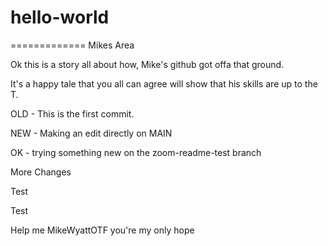 # hello-world
=============
Mikes Area

Ok this is a story all about how, Mike's github got offa that ground.

It's a happy tale that you all can agree will show that his skills are up to the T.

OLD - This is the first commit.

NEW - Making an edit directly on MAIN

OK - trying something new on the zoom-readme-test branch


More Changes

Test


Test

Help me MikeWyattOTF you're my only hope
